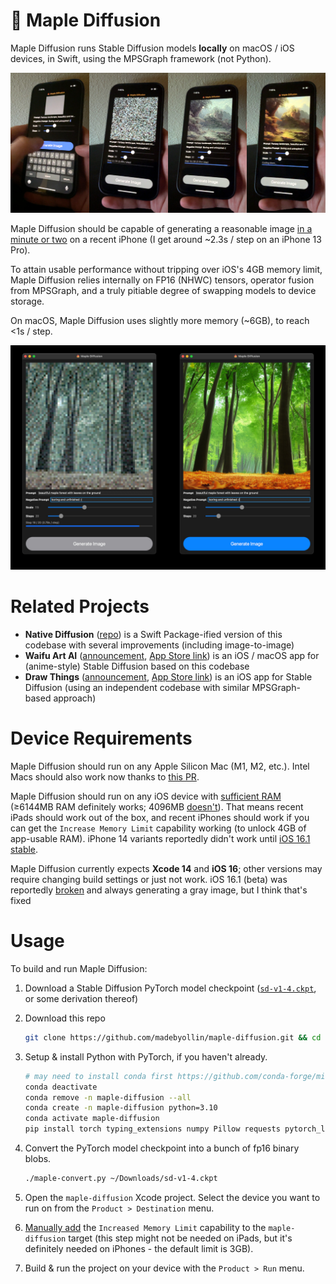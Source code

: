 # 🍁 Maple Diffusion

Maple Diffusion runs Stable Diffusion models **locally** on macOS / iOS devices, in Swift, using the MPSGraph framework (not Python).

![](demonstration.jpg)

Maple Diffusion should be capable of generating a reasonable image [in a minute or two](https://twitter.com/madebyollin/status/1579213789823893504) on a recent iPhone (I get around ~2.3s / step on an iPhone 13 Pro).

To attain usable performance without tripping over iOS's 4GB memory limit, Maple Diffusion relies internally on FP16 (NHWC) tensors, operator fusion from MPSGraph, and a truly pitiable degree of swapping models to device storage.

On macOS, Maple Diffusion uses slightly more memory (~6GB), to reach <1s / step.

![](screenshot.jpg)

# Related Projects

* **Native Diffusion** ([repo](https://github.com/mortenjust/native-diffusion/)) is a Swift Package-ified version of this codebase with several improvements (including image-to-image)
* **Waifu Art AI** ([announcement](https://twitter.com/dgspitzer/status/1596652212964712449), [App Store link](https://apps.apple.com/us/app/waifu-art-ai-local-generator/id6444585505)) is an iOS / macOS app for (anime-style) Stable Diffusion based on this codebase
* **Draw Things** ([announcement](https://liuliu.me/eyes/stretch-iphone-to-its-limit-a-2gib-model-that-can-draw-everything-in-your-pocket/), [App Store link](https://apps.apple.com/us/app/draw-things-ai-generation/id6444050820)) is an iOS app for Stable Diffusion (using an independent codebase with similar MPSGraph-based approach)

# Device Requirements

Maple Diffusion should run on any Apple Silicon Mac (M1, M2, etc.). Intel Macs should also work now thanks to [this PR](https://github.com/madebyollin/maple-diffusion/pull/14#issuecomment-1282166802).

Maple Diffusion should run on any iOS device with [sufficient RAM](https://blakespot.com/ios_device_specifications_grid.html) (≥6144MB RAM definitely works; 4096MB [doesn't](https://github.com/madebyollin/maple-diffusion/issues/25)). That means recent iPads should work out of the box, and recent iPhones should work if you can get the `Increase Memory Limit` capability working (to unlock 4GB of app-usable RAM). iPhone 14 variants reportedly didn't work until [iOS 16.1 stable](https://github.com/madebyollin/maple-diffusion/issues/5#issuecomment-1304410263).

Maple Diffusion currently expects **Xcode 14** and **iOS 16**; other versions may require changing build settings or just not work. iOS 16.1 (beta) was reportedly [broken](https://github.com/madebyollin/maple-diffusion/issues/8) and always generating a gray image, but I think that's fixed

# Usage

To build and run Maple Diffusion:

1. Download a Stable Diffusion PyTorch model checkpoint ([`sd-v1-4.ckpt`](https://huggingface.co/CompVis/stable-diffusion-v1-4), or some derivation thereof)

2. Download this repo

   ```bash
   git clone https://github.com/madebyollin/maple-diffusion.git && cd maple-diffusion
   ```

3. Setup & install Python with PyTorch, if you haven't already.

   ```bash
   # may need to install conda first https://github.com/conda-forge/miniforge#homebrew
   conda deactivate
   conda remove -n maple-diffusion --all
   conda create -n maple-diffusion python=3.10
   conda activate maple-diffusion
   pip install torch typing_extensions numpy Pillow requests pytorch_lightning
   ```

4. Convert the PyTorch model checkpoint into a bunch of fp16 binary blobs.

   ```bash
   ./maple-convert.py ~/Downloads/sd-v1-4.ckpt
   ```

5. Open the `maple-diffusion` Xcode project. Select the device you want to run on from the `Product > Destination` menu.

6. [Manually add](https://github.com/madebyollin/maple-diffusion/issues/5#issuecomment-1279111878) the `Increased Memory Limit` capability to the `maple-diffusion` target (this step might not be needed on iPads, but it's definitely needed on iPhones - the default limit is 3GB).

7. Build & run the project on your device with the `Product > Run` menu.
